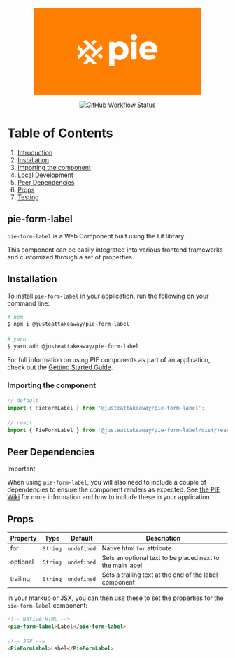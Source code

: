 <p align="center">
  <img align="center" src="../../../readme_image.png" height="200" alt="">
</p>

<p align="center">
  <a href="https://www.npmjs.com/@justeattakeaway/pie-form-label">
    <img alt="GitHub Workflow Status" src="https://img.shields.io/npm/v/@justeattakeaway/pie-form-label.svg">
  </a>
</p>

# Table of Contents

1. [Introduction](#pie-form-label)
2. [Installation](#installation)
3. [Importing the component](#importing-the-component)
4. [Local Development](#local-development)
5. [Peer Dependencies](#peer-dependencies)
6. [Props](#props)
7. [Testing](#testing)

## pie-form-label

`pie-form-label` is a Web Component built using the Lit library.

This component can be easily integrated into various frontend frameworks and customized through a set of properties.


## Installation

To install `pie-form-label` in your application, run the following on your command line:

```bash
# npm
$ npm i @justeattakeaway/pie-form-label

# yarn
$ yarn add @justeattakeaway/pie-form-label
```

For full information on using PIE components as part of an application, check out the [Getting Started Guide](https://github.com/justeattakeaway/pie/wiki/Getting-started-with-PIE-Web-Components).


### Importing the component

```js
// default
import { PieFormLabel } from '@justeattakeaway/pie-form-label';

// react
import { PieFormLabel } from '@justeattakeaway/pie-form-label/dist/react';
```


## Peer Dependencies

> [!IMPORTANT]
> When using `pie-form-label`, you will also need to include a couple of dependencies to ensure the component renders as expected. See [the PIE Wiki](https://github.com/justeattakeaway/pie/wiki/Getting-started-with-PIE-Web-Components#expected-dependencies) for more information and how to include these in your application.

## Props

| Property | Type | Default | Description |
|---|---|---|---|
| for | `String` | `undefined` | Native html `for` attribute |
| optional | `String` | `undefined` | Sets an optional text to be placed next to the main label |
| trailing | `String` | `undefined` | Sets a trailing text at the end of the label component  |

In your markup or JSX, you can then use these to set the properties for the `pie-form-label` component:

```html
<!-- Native HTML -->
<pie-form-label>Label</pie-form-label>

<!-- JSX -->
<PieFormLabel>Label</PieFormLabel>
```